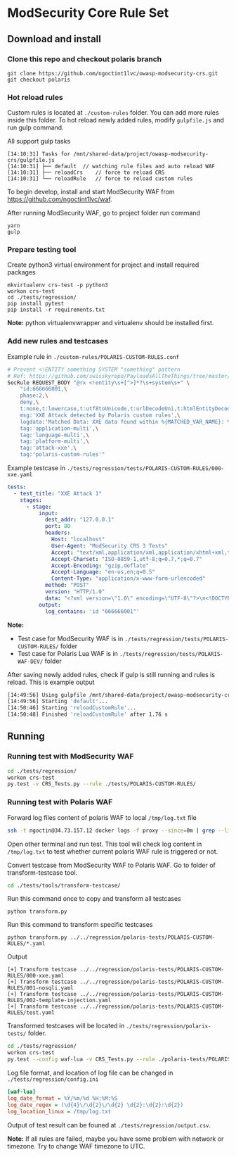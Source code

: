 # ModSecurity Core Rule Set

## Download and install

### Clone this repo and checkout polaris branch

```
git clone https://github.com/ngoctint1lvc/owasp-modsecurity-crs.git
git checkout polaris
```

### Hot reload rules

Custom rules is located at `./custom-rules` folder. You can add more rules inside this folder. To hot reload newly added rules, modify `gulpfile.js` and run gulp command.

All support gulp tasks

```
[14:10:31] Tasks for /mnt/shared-data/project/owasp-modsecurity-crs/gulpfile.js
[14:10:31] ├── default  // watching rule files and auto reload WAF
[14:10:31] ├── reloadCrs    // force to reload CRS
[14:10:31] └── reloadRule   // force to reload custom rules
```

To begin develop, install and start ModSecurity WAF from https://github.com/ngoctint1lvc/waf.

After running ModSecurity WAF, go to project folder run command
```
yarn
gulp
```

### Prepare testing tool

Create python3 virtual environment for project and install required packages

```
mkvirtualenv crs-test -p python3
workon crs-test
cd ./tests/regression/
pip install pytest
pip install -r requirements.txt
```

**Note:** python virtualenvwrapper and virtualenv should be installed first.

### Add new rules and testcases

Example rule in `./custom-rules/POLARIS-CUSTOM-RULES.conf`

```bash
# Prevent <!ENTITY something SYSTEM "something" pattern
# Ref: https://github.com/swisskyrepo/PayloadsAllTheThings/tree/master/XXE%20Injection#exploiting-xxe-to-retrieve-files
SecRule REQUEST_BODY "@rx <!entity\s+[^>]*?\s+system\s+" \
    "id:666666001,\
    phase:2,\
    deny,\
    t:none,t:lowercase,t:utf8toUnicode,t:urlDecodeUni,t:htmlEntityDecode,t:removeNulls,\
    msg:'XXE Attack detected by Polaris custom rules',\
    logdata:'Matched Data: XXE data found within %{MATCHED_VAR_NAME}: %{MATCHED_VAR}',\
    tag:'application-multi',\
    tag:'language-multi',\
    tag:'platform-multi',\
    tag:'attack-xxe',\
    tag:'polaris-custom-rules'"
```

Example testcase in `./tests/regression/tests/POLARIS-CUSTOM-RULES/000-xxe.yaml`

```yaml
tests:
  - test_title: "XXE Attack 1"
    stages:
      - stage:
          input:
            dest_addr: "127.0.0.1"
            port: 80
            headers:
              Host: "localhost"
              User-Agent: "ModSecurity CRS 3 Tests"
              Accept: "text/xml,application/xml,application/xhtml+xml,text/html;q=0.9,text/plain;q=0.8,image/png,*/*;q=0.5"
              Accept-Charset: "ISO-8859-1,utf-8;q=0.7,*;q=0.7"
              Accept-Encoding: "gzip,deflate"
              Accept-Language: "en-us,en;q=0.5"
              Content-Type: "application/x-www-form-urlencoded"
            method: "POST"
            version: "HTTP/1.0"
            data: "<?xml version=\"1.0\" encoding=\"UTF-8\"?>\n<!DOCTYPE foo [ <!ENTITY xxe SYSTEM \"file:///etc/passwd\"> ]>\n<stockCheck><productId>&xxe;</productId></stockCheck>"
          output:
            log_contains: 'id "666666001"'
```

**Note:**
- Test case for ModSecurity WAF is in `./tests/regression/tests/POLARIS-CUSTOM-RULES/` folder
- Test case for Polaris Lua WAF is in `./tests/regression/tests/POLARIS-WAF-DEV/` folder

After saving newly added rules, check if gulp is still running and rules is reload. This is example output
```bash
[14:49:56] Using gulpfile /mnt/shared-data/project/owasp-modsecurity-crs/gulpfile.js
[14:49:56] Starting 'default'...
[14:50:46] Starting 'reloadCustomRule'...
[14:50:48] Finished 'reloadCustomRule' after 1.76 s
```

## Running

### Running test with ModSecurity WAF
```bash
cd ./tests/regression/
workon crs-test
py.test -v CRS_Tests.py --rule ./tests/POLARIS-CUSTOM-RULES/
```

### Running test with Polaris WAF

Forward log files content of polaris WAF to local `/tmp/log.txt` file
```bash
ssh -t ngoctin@34.73.157.12 docker logs -f proxy --since=0m | grep --line-buffered -P '.*?tin.acbpro.com' > /tmp/log.txt
```

Open other terminal and run test. This tool will check log content in `/tmp/log.txt` to test whether current polaris WAF rule is triggered or not.

Convert testcase from ModSecurity WAF to Polaris WAF. Go to folder of transform-testcase tool.
```bash
cd ./tests/tools/transform-testcase/
```

Run this command once to copy and transform all testcases
```
python transform.py
```

Run this command to transform specific testcases
```
python transform.py ../../regression/polaris-tests/POLARIS-CUSTOM-RULES/*.yaml
```

Output
```
[+] Transform testcase ../../regression/polaris-tests/POLARIS-CUSTOM-RULES/000-xxe.yaml
[+] Transform testcase ../../regression/polaris-tests/POLARIS-CUSTOM-RULES/001-nosqli.yaml
[+] Transform testcase ../../regression/polaris-tests/POLARIS-CUSTOM-RULES/002-template-injection.yaml
[+] Transform testcase ../../regression/polaris-tests/POLARIS-CUSTOM-RULES/test.yaml
```

Transformed testcases will be located in `./tests/regression/polaris-tests/` folder.

```bash
cd ./tests/regression/
workon crs-test
py.test --config waf-lua -v CRS_Tests.py --rule ./polaris-tests/POLARIS-CUSTOM-RULES/
```

Log file format, and location of log file can be changed in `./tests/regression/config.ini`
```ini
[waf-lua]
log_date_format = %Y/%m/%d %H:%M:%S
log_date_regex = (\d{4}\/\d{2}\/\d{2} \d{2}:\d{2}:\d{2})
log_location_linux = /tmp/log.txt
```

Output of test result can be founed at `./tests/regression/output.csv`.

**Note:** If all rules are failed, maybe you have some problem with network or timezone. Try to change WAF timezone to UTC.